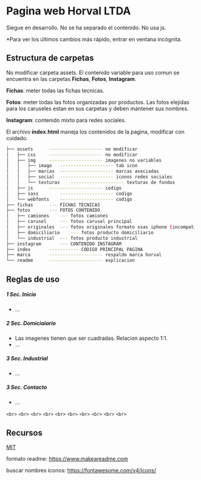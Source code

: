 # Pagina web Horval LTDA

Siegue en desarrollo. No se ha separado el contenido. No usa js.


*Para ver los últimos cambios más rápido, entrar en ventana incógnita.

## Estructura de carpetas

No modificar carpeta assets.
El contenido variable para uso comun se encuentra en las carpetas **Fichas**, **Fotos**, **Instagram**.

**Fichas**: meter todas las fichas tecnicas.

**Fotos**: meter todas las fotos organizadas por productos. Las fotos elejidas para los caruseles estan en sus carpetas y deben mantener sus nombres.

**Instagram**: contenido mixto para redes sociales.

El archivo **index.html** maneja los contenidos de la pagina, modificar con cuidado.

```bash
├── assets		-------------------- no modificar
│   ├── css		-------------------- no modificar
│   ├── img		-------------------- imagenes no variables
│   │   ├── imago	-------------------- tab icon
│   │   ├── marcas	-------------------- marcas asociadas
│   │   ├── social	-------------------- iconos redes sociales
│   │   └── texturas	-------------------- texturas de fondos
│   ├── js		-------------------- codigo
│   ├── sass		-------------------- codigo
│   └── webfonts	-------------------- codigo
├── fichas		--- FICHAS TECNICAS
├── fotos		--- FOTOS CONTENIDO
│   ├── camiones	--- fotos camiones
│   ├── carusel		--- fotos carusel principal
│   ├── originales	--- fotos originales formato ssas iphone (incompatible)
│   ├── domiciliario	--- fotos producto domiciliario
│   └── industrial	--- fotos producto industrial
├── instagram		--- CONTENIDO INSTAGRAM
├── index 		----------- CODIGO PRINCIPAL PAGINA
├── marca 		-------------------- respaldo marca horval
└── readme		-------------------- explicacion
```

## Reglas de uso

##### 1 Sec. Inicio

- ...

##### 2 Sec. Domiciaiario

- Las imagenes tienen que ser cuadradas. Relacion aspecto 1:1.
- ...

##### 3 Sec. Industrial

- ...

##### 3 Sec. Contacto

- ...

`<br>`
`<br>`
`<br>`
`<br>`
`<br>`
`<br>`
`<br>`
`<br>`
`<br>`
`<br>`

## Recursos

[MIT](https://choosealicense.com/licenses/mit/)

formato readme: https://www.makeareadme.com

buscar nombres iconos: https://fontawesome.com/v4/icons/
